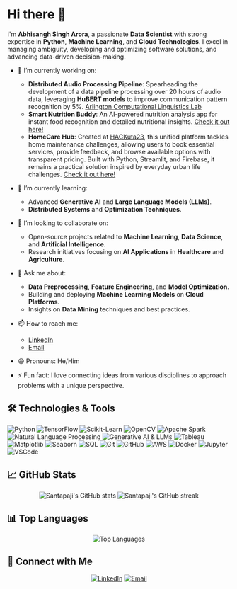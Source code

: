 # Hi there 👋

I'm **Abhisangh Singh Arora**, a passionate **Data Scientist** with strong expertise in **Python**, **Machine Learning**, and **Cloud Technologies**. I excel in managing ambiguity, developing and optimizing software solutions, and advancing data-driven decision-making.

- 🔭 I’m currently working on:
  - **Distributed Audio Processing Pipeline**: Spearheading the development of a data pipeline processing over 20 hours of audio data, leveraging **HuBERT models** to improve communication pattern recognition by 5%. [Arlington Computational Linguistics Lab](https://uta-acl2.github.io/people.html)
  - **Smart Nutrition Buddy**: An AI-powered nutrition analysis app for instant food recognition and detailed nutritional insights. [Check it out here!](https://neutrify.streamlit.app/)
  - **HomeCare Hub**: Created at [HACKuta23](https://hackuta2023.devpost.com/submissions/search?utf8=%E2%9C%93&terms=homecare&sort=), this unified platform tackles home maintenance challenges, allowing users to book essential services, provide feedback, and browse available options with transparent pricing. Built with Python, Streamlit, and Firebase, it remains a practical solution inspired by everyday urban life challenges. [Check it out here!](https://homecarepy-utahackathon23.streamlit.app/)

- 🌱 I’m currently learning:
  - Advanced **Generative AI** and **Large Language Models (LLMs)**.
  - **Distributed Systems** and **Optimization Techniques**.

- 👯 I’m looking to collaborate on:
  - Open-source projects related to **Machine Learning**, **Data Science**, and **Artificial Intelligence**.
  - Research initiatives focusing on **AI Applications** in **Healthcare** and **Agriculture**.

- 💬 Ask me about:
  - **Data Preprocessing**, **Feature Engineering**, and **Model Optimization**.
  - Building and deploying **Machine Learning Models** on **Cloud Platforms**.
  - Insights on **Data Mining** techniques and best practices.

- 📫 How to reach me:
  - [LinkedIn](https://www.linkedin.com/in/abhisangh-singh-arora/)
  - [Email](mailto:asa5604@mavs.uta.edu)

- 😄 Pronouns: He/Him

- ⚡ Fun fact: I love connecting ideas from various disciplines to approach problems with a unique perspective.

## 🛠️ Technologies & Tools

![Python](https://img.shields.io/badge/-Python-3776AB?style=flat&logo=python&logoColor=white)
![TensorFlow](https://img.shields.io/badge/-TensorFlow-FF6F00?style=flat&logo=tensorflow&logoColor=white)
![Scikit-Learn](https://img.shields.io/badge/-Scikit%20Learn-F7931E?style=flat&logo=scikit-learn&logoColor=white)
![OpenCV](https://img.shields.io/badge/-OpenCV-5C3EE8?style=flat&logo=opencv&logoColor=white)
![Apache Spark](https://img.shields.io/badge/-Apache%20Spark-E25A1C?style=flat&logo=apachespark&logoColor=white)
![Natural Language Processing](https://img.shields.io/badge/-NLP-008080?style=flat)
![Generative AI & LLMs](https://img.shields.io/badge/-Generative%20AI%20%26%20LLMs-FF1493?style=flat)
![Tableau](https://img.shields.io/badge/-Tableau-E97627?style=flat&logo=tableau&logoColor=white)
![Matplotlib](https://img.shields.io/badge/-Matplotlib-11557C?style=flat&logo=matplotlib&logoColor=white)
![Seaborn](https://img.shields.io/badge/-Seaborn-3776AB?style=flat&logo=python&logoColor=white)
![SQL](https://img.shields.io/badge/-SQL-4479A1?style=flat&logo=postgresql&logoColor=white)
![Git](https://img.shields.io/badge/-Git-F05032?style=flat&logo=git&logoColor=white)
![GitHub](https://img.shields.io/badge/-GitHub-181717?style=flat&logo=github&logoColor=white)
![AWS](https://img.shields.io/badge/-AWS-232F3E?style=flat&logo=amazon-aws&logoColor=white)
![Docker](https://img.shields.io/badge/-Docker-2496ED?style=flat&logo=docker&logoColor=white)
![Jupyter](https://img.shields.io/badge/-Jupyter-F37626?style=flat&logo=jupyter&logoColor=white)
![VSCode](https://img.shields.io/badge/-VS%20Code-007ACC?style=flat&logo=visual-studio-code&logoColor=white)

## 📈 GitHub Stats

<p align="center">
  <img src="https://github-readme-stats.vercel.app/api?username=Santapaji&show_icons=true&theme=radical" alt="Santapaji's GitHub stats" />
  <img src="https://github-readme-streak-stats.herokuapp.com/?user=Santapaji&theme=radical" alt="Santapaji's GitHub streak" />
</p>

## 📊 Top Languages

<p align="center">
  <img src="https://github-readme-stats.vercel.app/api/top-langs/?username=Santapaji&layout=compact&theme=radical" alt="Top Languages" />
</p>

## 🔗 Connect with Me

<p align="center">
  <a href="https://www.linkedin.com/in/abhisangh-singh-arora/"><img src="https://img.shields.io/badge/-LinkedIn-0077B5?style=flat&logo=linkedin&logoColor=white" alt="LinkedIn"></a>
  <a href="mailto:asa5604@mavs.uta.edu"><img src="https://img.shields.io/badge/-Email-D14836?style=flat&logo=gmail&logoColor=white" alt="Email"></a>
</p>
